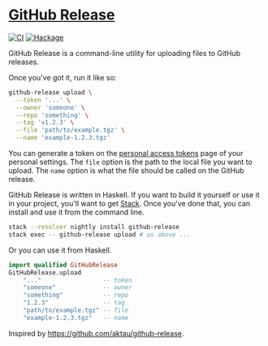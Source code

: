 # [GitHub Release][]

[![CI](https://github.com/tfausak/github-release/actions/workflows/ci.yml/badge.svg)](https://github.com/tfausak/github-release/actions/workflows/ci.yml)
[![Hackage](https://badgen.net/hackage/v/github-release)](https://hackage.haskell.org/package/github-release)

GitHub Release is a command-line utility for uploading files to GitHub
releases.

Once you've got it, run it like so:

``` sh
github-release upload \
  --token '...' \
  --owner 'someone' \
  --repo 'something' \
  --tag 'v1.2.3' \
  --file 'path/to/example.tgz' \
  --name 'example-1.2.3.tgz'
```

You can generate a token on the [personal access tokens][] page of your
personal settings. The `file` option is the path to the local file you want to
upload. The `name` option is what the file should be called on the GitHub
release.

GitHub Release is written in Haskell. If you want to build it yourself or use
it in your project, you'll want to get [Stack][]. Once you've done that, you
can install and use it from the command line.

``` sh
stack --resolver nightly install github-release
stack exec -- github-release upload # as above ...
```

Or you can use it from Haskell.

``` hs
import qualified GitHubRelease
GitHubRelease.upload
    "..."                 -- token
    "someone"             -- owner
    "something"           -- repo
    "1.2.3"               -- tag
    "path/to/example.tgz" -- file
    "example-1.2.3.tgz"   -- name
```

Inspired by <https://github.com/aktau/github-release>.

[GitHub Release]: https://github.com/tfausak/github-release
[the latest release]: https://github.com/tfausak/github-release/releases/latest
[personal access tokens]: https://github.com/settings/tokens
[Stack]: http://docs.haskellstack.org/en/stable/README/
